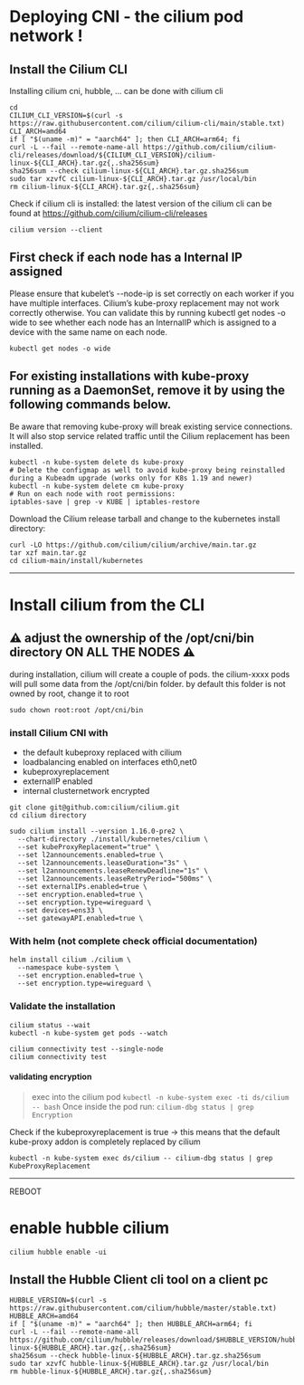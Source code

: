 # Deploying CNI - the cilium pod network !

## Install the Cilium CLI
Installing cilium cni, hubble, ... can be done with cilium cli

```
cd
CILIUM_CLI_VERSION=$(curl -s https://raw.githubusercontent.com/cilium/cilium-cli/main/stable.txt)
CLI_ARCH=amd64
if [ "$(uname -m)" = "aarch64" ]; then CLI_ARCH=arm64; fi
curl -L --fail --remote-name-all https://github.com/cilium/cilium-cli/releases/download/${CILIUM_CLI_VERSION}/cilium-linux-${CLI_ARCH}.tar.gz{,.sha256sum}
sha256sum --check cilium-linux-${CLI_ARCH}.tar.gz.sha256sum
sudo tar xzvfC cilium-linux-${CLI_ARCH}.tar.gz /usr/local/bin
rm cilium-linux-${CLI_ARCH}.tar.gz{,.sha256sum}
```

Check if cilium cli is installed:
the latest version of the cilium cli can be found at https://github.com/cilium/cilium-cli/releases
```
cilium version --client
```

## First check if each node has a Internal IP assigned

Please ensure that kubelet’s --node-ip is set correctly on each worker if you have multiple interfaces. Cilium’s kube-proxy replacement may not work correctly otherwise. You can validate this by running kubectl get nodes -o wide to see whether each node has an InternalIP which is assigned to a device with the same name on each node.

```
kubectl get nodes -o wide
```


## For existing installations with kube-proxy running as a DaemonSet, remove it by using the following commands below.


Be aware that removing kube-proxy will break existing service connections. It will also stop service related traffic until the Cilium replacement has been installed.
```
kubectl -n kube-system delete ds kube-proxy
# Delete the configmap as well to avoid kube-proxy being reinstalled during a Kubeadm upgrade (works only for K8s 1.19 and newer)
kubectl -n kube-system delete cm kube-proxy
# Run on each node with root permissions:
iptables-save | grep -v KUBE | iptables-restore
```

Download the Cilium release tarball and change to the kubernetes install directory:
```
curl -LO https://github.com/cilium/cilium/archive/main.tar.gz
tar xzf main.tar.gz
cd cilium-main/install/kubernetes
```
-----
# Install cilium from the CLI

## ⚠️ adjust the ownership of the /opt/cni/bin directory ON ALL THE NODES ⚠️
during installation, cilium will create a couple of pods. the cilium-xxxx pods will pull some data from the /opt/cni/bin folder. by default this folder is not owned by root, change it to root
```
sudo chown root:root /opt/cni/bin
```

### install Cilium CNI with
- the default kubeproxy replaced with cilium
- loadbalancing enabled on interfaces eth0,net0
- kubeproxyreplacement
- externalIP enabled
- internal clusternetwork encrypted


```
git clone git@github.com:cilium/cilium.git
cd cilium directory
```
```
sudo cilium install --version 1.16.0-pre2 \
  --chart-directory ./install/kubernetes/cilium \
  --set kubeProxyReplacement="true" \
  --set l2announcements.enabled=true \
  --set l2announcements.leaseDuration="3s" \
  --set l2announcements.leaseRenewDeadline="1s" \
  --set l2announcements.leaseRetryPeriod="500ms" \
  --set externalIPs.enabled=true \
  --set encryption.enabled=true \
  --set encryption.type=wireguard \
  --set devices=ens33 \
  --set gatewayAPI.enabled=true \
```

### With helm (not complete check official documentation)
```
helm install cilium ./cilium \
  --namespace kube-system \
  --set encryption.enabled=true \
  --set encryption.type=wireguard \
```

### Validate the installation
```
cilium status --wait
kubectl -n kube-system get pods --watch

cilium connectivity test --single-node
cilium connectivity test
```
#### validating encryption
>exec into the cilium pod
`kubectl -n kube-system exec -ti ds/cilium -- bash`
>Once inside the pod run:
`cilium-dbg status | grep Encryption`

Check if the kubeproxyreplacement is true -> this means that the default kube-proxy addon is completely replaced by cilium
```
kubectl -n kube-system exec ds/cilium -- cilium-dbg status | grep KubeProxyReplacement
```
---------------------
REBOOT


# enable hubble cilium
```
cilium hubble enable -ui
```
## Install the Hubble Client cli tool on a client pc
```
HUBBLE_VERSION=$(curl -s https://raw.githubusercontent.com/cilium/hubble/master/stable.txt)
HUBBLE_ARCH=amd64
if [ "$(uname -m)" = "aarch64" ]; then HUBBLE_ARCH=arm64; fi
curl -L --fail --remote-name-all https://github.com/cilium/hubble/releases/download/$HUBBLE_VERSION/hubble-linux-${HUBBLE_ARCH}.tar.gz{,.sha256sum}
sha256sum --check hubble-linux-${HUBBLE_ARCH}.tar.gz.sha256sum
sudo tar xzvfC hubble-linux-${HUBBLE_ARCH}.tar.gz /usr/local/bin
rm hubble-linux-${HUBBLE_ARCH}.tar.gz{,.sha256sum}
```
